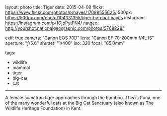 layout: photo
title: Tiger
date: 2015-04-08
flickr: https://www.flickr.com/photos/prhayes/17089555625/
500px: https://500px.com/photo/104331355/tiger-by-paul-hayes
instagram: https://instagram.com/p/1OjpPytFN4/
natgeo: http://yourshot.nationalgeographic.com/photos/5768228/

exif: true
camera: "Canon EOS 70D"
lens: "Canon EF 70-200mm f/4L IS"
aperture: "ƒ/5.6"
shutter: "1/400"
iso: 320
focal: "85.0mm"

tags:
  - wildlife
  - mammal
  - tiger
  - big-cat
  - cat
---

A female sumatran tiger approaches through the bamboo. This is Puna, one of the many wonderful cats at the Big Cat Sanctuary (also known as The Wildlife Heritage Foundation) in Kent.
